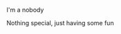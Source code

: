 I'm a nobody

Nothing special, just having some fun

<!---
adt9401/adt9401 is a ✨ special ✨ repository because its `README.md` (this file) appears on your GitHub profile.
You can click the Preview link to take a look at your changes.
--->

